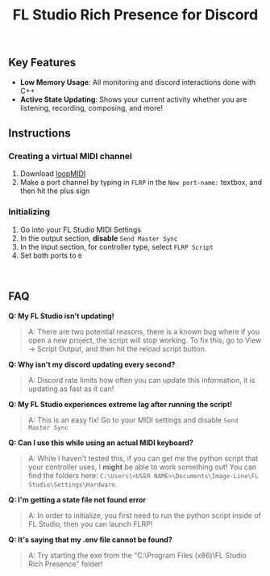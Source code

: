 <div  align="center">

# FL Studio Rich Presence for Discord

</div>
<br>

## Key Features

- **Low Memory Usage**: All monitoring and discord interactions done with C++
- **Active State Updating**: Shows your current activity whether you are listening, recording, composing, and more!
  <br>

## Instructions

### Creating a virtual MIDI channel

1. Download [loopMIDI](https://www.tobias-erichsen.de/software/loopmidi.html)
2. Make a port channel by typing in `FLRP` in the `New port-name:` textbox, and then hit the plus sign

### Initializing

1. Go into your FL Studio MIDI Settings
2. In the output section, **disable** `Send Master Sync`
3. In the input section, for controller type, select `FLRP Script`
4. Set both ports to `0`

<br>

## FAQ

**Q: My FL Studio isn't updating!**

> A: There are two potential reasons, there is a known bug where if you open a new project, the script will stop working. To fix this, go to View -> Script Output, and then hit the reload script button.

**Q: Why isn't my discord updating every second?**

> A: Discord rate limits how often you can update this information, it is updating as fast as it can!

**Q: My FL Studio experiences extreme lag after running the script!**

> A: This is an easy fix! Go to your MIDI settings and disable `Send Master Sync`

**Q: Can I use this while using an actual MIDI keyboard?**

> A: While I haven't tested this, if you can get me the python script that your controller uses, I **might** be able to work something out! You can find the folders here: `C:\Users\<USER NAME>\Documents\Image-Line\FL Studio\Settings\Hardware`.

**Q: I'm getting a state file not found error**

> A: In order to initialize, you first need to run the python script inside of FL Studio, then you can launch FLRP!

**Q: It's saying that my .env file cannot be found?**

> A: Try starting the exe from the "C:\Program Files (x86)\FL Studio Rich Presence" folder!